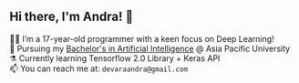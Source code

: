 ## Hi there, I'm Andra! 👋

🧙‍♂️ I’m a 17-year-old programmer with a keen focus on Deep Learning! <br/>
🚀 Pursuing my [Bachelor's in Artificial Intelligence](https://www.apu.edu.my/our-courses/undergraduate-studies/computing-technology-games-development/bachelor-computer-science-artificial-intelligence) @ Asia Pacific University <br/>
⚗️ Currently learning Tensorflow 2.0 Library + Keras API <br/>
📫 You can reach me at:   `devaraandra@gmail.com` <br/>
